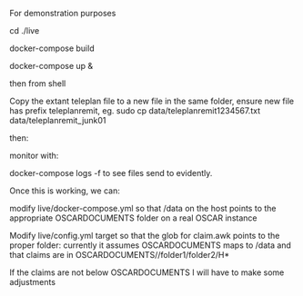 For demonstration purposes

cd ./live

docker-compose build

docker-compose up & 

then from shell

Copy the extant teleplan file to a new file in the same folder, ensure new file has prefix teleplanremit,
eg. sudo cp data/teleplanremit1234567.txt data/teleplanremit_junk01

then:

monitor with:

docker-compose logs -f to see files send to evidently.


Once this is working, we can:

modify live/docker-compose.yml so that /data on the host points to the appropriate OSCARDOCUMENTS folder on a real OSCAR instance

Modify live/config.yml target so that the glob for claim.awk points to the proper folder: currently it assumes
OSCARDOCUMENTS maps to /data and that claims are in OSCARDOCUMENTS//folder1/folder2/H* 

If the claims are not below OSCARDOCUMENTS I will  have to make some adjustments

